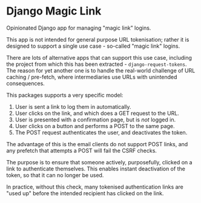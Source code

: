 # Django Magic Link

Opinionated Django app for managing "magic link" logins.

This app is not intended for general purpose URL tokenisation; rather it is designed to support a
single use case - so-called "magic link" logins.

There are lots of alternative apps that can support this use case, including the project from which
this has been extracted - `django-request-tokens`. The reason for yet another one is to handle the
real-world challenge of URL caching / pre-fetch, where intermediaries use URLs with unintended
consequences.

This packages supports a very specific model:

1. User is sent a link to log them in automatically.
2. User clicks on the link, and which does a GET request to the URL.
3. User is presented with a confirmation page, but is _not_ logged in.
4. User clicks on a button and performs a POST to the same page.
5. The POST request authenticates the user, and deactivates the token.

The advantage of this is the email clients do not support POST links, and any prefetch that attempts
a POST will fail the CSRF checks.

The purpose is to ensure that someone actively, purposefully, clicked on a link to authenticate
themselves. This enables instant deactivation of the token, so that it can no longer be used.

In practice, without this check, many tokenised authentication links are "used up" before the
intended recipient has clicked on the link.

